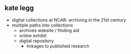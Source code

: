 kate legg
---------

* digital collections at NCAR: archiving in the 21st century
* multiple paths into collections
	* archives website / finding aid
	* online exhibit
	* digital repository
		* linkages to published research